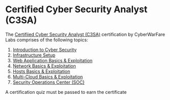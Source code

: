 # Certified Cyber Security Analyst (C3SA)

The [Certifiied Cyber Security Analyst (C3SA)](https://cyberwarfare.live/product/cyber-security-analyst-c3sa/) certification by CyberWarFare Labs comprises of the following topics:
1. [Introduction to Cyber Security](https://github.com/aaronamran/Certified-Cyber-Security-Analyst-C3SA/blob/main/intro-cybersecurity.md)
2. [Infrastructure Setup]()
3. [Web Application Basics & Exploitation]()
4. [Network Basics & Exploitation]()
5. [Hosts Basics & Exploitation]()
6. [Multi-Cloud Basics & Exploitation]()
7. [Security Operations Center (SOC)]()

A certification quiz must be passed to earn the certificate
